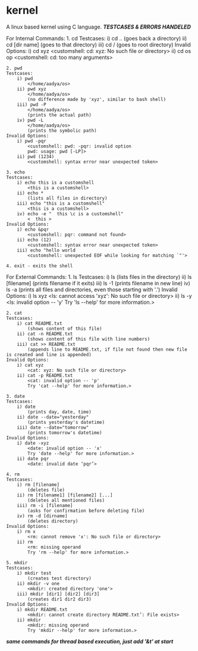 # kernel
A linux based kernel using C language.
***********TESTCASES & ERRORS HANDELED***********

For Internal Commands:
    1. cd
    Testcases:
        i) cd .. 
            (goes back a directory)
        ii) cd [dir name]
            (goes to that directory)
        iii) cd /
            (goes to root directory)
    Invalid Options:
        i) cd xyz
            <customshell: cd: xyz: No such file or directory>
        ii) cd os op
            <customshell: cd: too many arguments>

    2. pwd
    Testcases:
        i) pwd
            </home/aadya/os>
        ii) pwd xyz
            </home/aadya/os>
            (no difference made by 'xyz', similar to bash shell)
        iii) pwd -P
            </home/aadya/os>
            (prints the actual path)
        iv) pwd -L
            </home/aadya/os>
            (prints the symbolic path)
    Invalid Options:
        i) pwd -pqr
            <customshell: pwd: -pqr: invalid option
            pwd: usage: pwd [-LP]>
        ii) pwd (1234)
            <customshell: syntax error near unexpected token>

    3. echo
    Testcases:
        i) echo this is a customshell
            <this is a customshell>
        ii) echo *
            (lists all files in directory)
        iii) echo "this is a customshell"
            <this is a customshell>
        iv) echo -e "  this \c is a customshell"
            <  this >
    Invalid Options:
        i) echo &pqr
            <customshell: pqr: command not found>
        ii) echo (12)
            <customshell: syntax error near unexpected token>
        iii) echo "hello world
            <customshell: unexpected EOF while looking for matching `"'>

    4. exit - exits the shell


For External Commands:
    1. ls
    Testcases:
        i) ls
            (lists files in the directory)
        ii) ls [filename]
            (prints filename if it exits)
        iii) ls -1
            (prints filename in new line)
        iv) ls -a
            (prints all files and directories, even those starting with '.')
    Invalid Options:
        i) ls xyz
            <ls: cannot access 'xyz': No such file or directory>
        ii) ls -y
            <ls: invalid option -- 'y'
            Try 'ls --help' for more information.>
        
    2. cat
    Testcases:  
        i) cat README.txt
            (shows content of this file)
        ii) cat -n README.txt
            (shows content of this file with line numbers)
        iii) cat >> README.txt
            (appends line to README.txt, if file not found then new file is created and line is appended)
    Invalid Options:
        i) cat xyz
            <cat: xyz: No such file or directory>
        ii) cat -p README.txt
            <cat: invalid option -- 'p'
            Try 'cat --help' for more information.>

    3. date
    Testcases:
        i) date
            (prints day, date, time)
        ii) date --date="yesterday"
            (prints yesterday's datetime)
        iii) date --date="tomorrow"
            (prints tomorrow's datetime)
    Invalid Options:
        i) date -xyz
            <date: invalid option -- 'x'
            Try 'date --help' for more information.>
        ii) date pqr
            <date: invalid date ‘pqr’>

    4. rm
    Testcases:
        i) rm [filename]
            (deletes file)
        ii) rm [filename1] [filename2] [...]
            (deletes all mentioned files)
        iii) rm -i [filename]
            (asks for confirmation before deleting file)
        iv) rm -d [dirname]
            (deletes directory)
    Invalid Options:
        i) rm x
            <rm: cannot remove 'x': No such file or directory>
        ii) rm
            <rm: missing operand
            Try 'rm --help' for more information.>

    5. mkdir
    Testcases:
        i) mkdir test
            (creates test directory)
        ii) mkdir -v one
            <mkdir: created directory 'one'>
        iii) mkdir [dir1] [dir2] [dir3]
            (creates dir1 dir2 dir3)
    Invalid Options:
        i) mkdir README.txt
            <mkdir: cannot create directory README.txt’: File exists>
        ii) mkdir
            <mkdir: missing operand
            Try 'mkdir --help' for more information.>


***********same commands for thread based execution, just add '&t' at start***********
